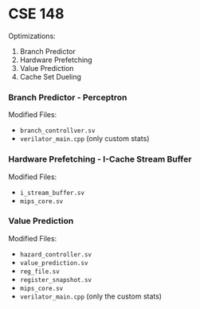 # CSE 148
Optimizations: 
1.  Branch Predictor 
2.  Hardware Prefetching
3.  Value Prediction
4.  Cache Set Dueling

### Branch Predictor - Perceptron
Modified Files:
- `branch_controllver.sv`
- `verilator_main.cpp` (only custom stats)

### Hardware Prefetching - I-Cache Stream Buffer
Modified Files:
- `i_stream_buffer.sv`
- `mips_core.sv`

### Value Prediction 
Modified Files:
- `hazard_controller.sv`
- `value_prediction.sv`
- `reg_file.sv`
- `register_snapshot.sv`
- `mips_core.sv`
- `verilator_main.cpp` (only the custom stats)